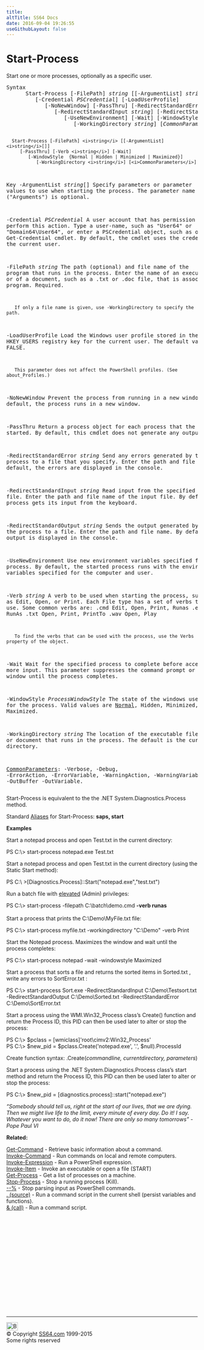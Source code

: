 ```yaml
---
title:
altTitle: SS64 Docs
date: 2016-09-04 19:26:55
useGithubLayout: false
---
```

<!-- #BeginLibraryItem "/Library/head_ps.lbi" --><!-- #EndLibraryItem --><h1>Start-Process</h1> 
<p>Start one or more processes, optionally as a specific user.</p>
<pre>Syntax
      Start-Process [-FilePath] <i>string</i> [[-ArgumentList] <i>string</i>[]]
         [-Credential <i>PSCredential</i>] [-LoadUserProfile]
            [-NoNewWindow] [-PassThru] [-RedirectStandardError <i>string</i>]
               [-RedirectStandardInput <i>string</i>] [-RedirectStandardOutput <i>string</i>]
                  [-UseNewEnvironment] [-Wait] [-WindowStyle <i>ProcessWindowStyle</i>]
                     [-WorkingDirectory <i>string</i>] [<i>CommonParameters</i>]

      Start-Process [-FilePath] <i>string</i> [[-ArgumentList] <i>string</i>[]]
         [-PassThru] [-Verb <i>string</i>] [-Wait]
            [-WindowStyle  {Normal | Hidden | Minimized | Maximized}]
               [-WorkingDirectory <i>string</i>] [<i>CommonParameters</i>]

Key
   -ArgumentList <i>string</i>[]
       Specify parameters or parameter values to use when starting the process.
       The parameter name ("Arguments") is optional.

   -Credential <i>PSCredential</i>
       A user account that has permission to perform this action.
       Type a user-name, such as "User64" or "Domain64\User64", or enter a
       PSCredential object, such as one from the Get-Credential cmdlet.
       By default, the cmdlet uses the credentials of the current user.

   -FilePath <i>string</i>
       The path (optional) and file name of the program that runs in the
       process. Enter the name of an executable file or of a document,
       such as a .txt or .doc file, that is associated with a program.
       Required.

       If only a file name is given, use -WorkingDirectory to specify the path.

   -LoadUserProfile
       Load the Windows user profile stored in the HKEY_USERS registry key
       for the current user. The default value is FALSE.

       This parameter does not affect the PowerShell profiles. (See about_Profiles.)

   -NoNewWindow
       Prevent the process from running in a new window.
       By default, the process runs in a new window.

   -PassThru
       Return a process object for each process that the cmdlet started.
       By default, this cmdlet does not generate any output.

   -RedirectStandardError <i>string</i>
       Send any errors generated by the process to a file that you specify.
       Enter the path and file name. By default, the errors are displayed in the console.

   -RedirectStandardInput <i>string</i>
       Read input from the specified file.
       Enter the path and file name of the input file.
       By default, the process gets its input from the keyboard.

   -RedirectStandardOutput <i>string</i>
       Sends the output generated by the process to a file.
       Enter the path and file name. 
       By default, the output is displayed in the console.

   -UseNewEnvironment
       Use new environment variables specified for the process.
       By default, the started process runs with the environment variables
       specified for the computer and user.

   -Verb <i>string</i>
       A verb to be used when starting the process, such as Edit, Open, or Print.
       Each File type has a set of verbs that you can use.
       Some common verbs are: 
            .cmd  Edit, Open, Print, Runas
            .exe  Open, RunAs 
            .txt  Open, Print, PrintTo
            .wav  Open, Play 

       To find the verbs that can be used with the process, use the Verbs property of the object.

   -Wait
       Wait for the specified process to complete before accepting more input.
       This parameter suppresses the command  prompt or retains the window
       until the process completes.

   -WindowStyle <i>ProcessWindowStyle</i>
       The state of the windows used for the process.
       Valid values are <u>Normal</u>, Hidden, Minimized, and Maximized.

   -WorkingDirectory <i>string</i>
       The location of the executable file or document that runs
       in the process.  The default is the current directory.

   <a href="common.html">CommonParameters</a>:
       -Verbose, -Debug, -ErrorAction, -ErrorVariable, -WarningAction, -WarningVariable,
       -OutBuffer -OutVariable.</pre>
<p>Start-Process is equivalent to the  the  .NET System.Diagnostics.Process method.</p>
<p>Standard <a href="get-alias.html">Aliases</a> for Start-Process:<span class="code"> <b>saps, start</b></span></p>
<p><b>Examples</b></p>
<p>Start a notepad process and open Test.txt in the current directory:</p>
<p><span class="code">PS C:\&gt; start-process notepad.exe Test.txt</span></p>
<p>Start a notepad process and open Test.txt in the current directory (using the Static Start method):</p>
<p><span class="code">PS C:\ &gt;[Diagnostics.Process]::Start("notepad.exe","test.txt")</span></p>
<p>Run a batch file with <a href="syntax-elevate.html">elevated</a> (Admin) privileges:</p>
<p><span class="code">PS C:\&gt; start-process -filepath C:\batch\demo.cmd <b>-verb runas</b></span><br>
<br>
Start a process that prints the C:\Demo\MyFile.txt file:</p>
<p class="code">PS C:\&gt; start-process myfile.txt -workingdirectory "C:\Demo" -verb Print</p>
<p>Start the Notepad process. Maximizes the window and wait until the process completes:</p>
<p class="code">PS C:\&gt; start-process notepad -wait -windowstyle Maximized</p>
<p>Start  a process that sorts a file and returns the sorted items in Sorted.txt , write any errors to SortError.txt :</p>
<p class="code">PS C:\&gt; start-process Sort.exe -RedirectStandardInput C:\Demo\Testsort.txt -RedirectStandardOutput C:\Demo\Sorted.txt -RedirectStandardError C:\Demo\SortError.txt</p>
<p>Start a process using the WMI.Win32_Process class’s Create() function and return the Process ID, this PID can then be used later to alter or stop the process:</p>
<p class="code">PS C:\&gt; $pclass = [wmiclass]'root\cimv2:Win32_Process'<br>
PS C:\&gt; $new_pid = $pclass.Create('notepad.exe', '.', $null).ProcessId</p>
<p>Create function  syntax:<span class="code"> .Create(<i>commandline, currentdirectory, parameters</i>) </span></p>
<p>Start a process using the  .NET System.Diagnostics.Process class’s start method and return the Process ID, this PID can then be used later to alter or stop the process:</p>
<p class="code">PS C:\&gt; $new_pid = [diagnostics.process]::start("notepad.exe")</p>
<p class="quote"><i>“Somebody should tell us, right at the start of our lives, that we are dying. Then we might live life to the limit, every minute of every day. Do it! I say. Whatever you want to do, do it now! There are only so many tomorrows” - Pope Paul VI</i></p>
<p><b>Related:</b></p>
<p><a href="get-command.html">Get-Command</a> - Retrieve basic information about a command.<br>
<a href="invoke-command.html">Invoke-Command</a> -   Run commands on local and remote computers.<br>
<a href="invoke-expression.html">Invoke-Expression</a> - Run a PowerShell expression.<br>
<a href="invoke-item.html">Invoke-Item</a> - Invoke an executable or open a file (START)<br>
<a href="get-process.html">Get-Process</a> - Get a list of processes on a machine.<br>
<a href="stop-process.html">Stop-Process</a> - Stop a running process (Kill).<br>
<span class="code"><a href="stop-parsing.html">--%</a></span> - Stop parsing input as PowerShell commands.<br>
<a href="source.html">. (source)</a> - Run a command script in the current shell (persist variables and functions).<br>
<a href="call.html">&amp; (call)</a> - Run a command script.<br>
</p><!-- #BeginLibraryItem "/Library/foot_ps.lbi" --><p><script async="" src="//pagead2.googlesyndication.com/pagead/js/adsbygoogle.js"></script>
<!-- PowerShell300 -->
<ins class="adsbygoogle" style="display:inline-block;width:300px;height:250px" data-ad-client="ca-pub-6140977852749469" data-ad-slot="6253539900"></ins>
<script>
(adsbygoogle = window.adsbygoogle || []).push({});
</script></p>
<hr>
<div id="bl" class="footer"><a href="#"><img src="../images/top.png" width="30" height="22" alt="Back to the Top"></a></div>
<div id="br" class="footer, tagline">© Copyright <a href="http://ss64.com/">SS64.com</a> 1999-2015<br>
Some rights reserved</div><!-- #EndLibraryItem -->

